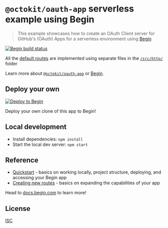 # `@octokit/oauth-app` serverless example using Begin

> This example showcases how to create an OAuth Client server for GitHub's (OAuth) Apps for a serverless environment using [Begin](https://begin.com)

[![Begin build status](https://buildstatus.begin.app/river-pfe/status.svg)](https://begin.com)

All the [default routes](https://github.com/octokit/oauth-app.js#middlewares) are implemented using separate files in the [`/src/http/`](src/http/) folder

Learn more about [`@octokit/oauth-app`](https://github.com/octokit/oauth-app.js#readme) or [Begin](https://begin.com).

## Deploy your own

[![Deploy to Begin](https://static.begin.com/deploy-to-begin.svg)](https://begin.com/apps/create?template=https://github.com/gr2m/octokit-oauth-app-begin-example/)

Deploy your own clone of this app to Begin!

## Local development

- Install dependencies: `npm install`
- Start the local dev server: `npm start`

## Reference

- [Quickstart](https://docs.begin.com/en/guides/quickstart/) - basics on working locally, project structure, deploying, and accessing your Begin app
- [Creating new routes](https://docs.begin.com/en/functions/creating-new-functions) - basics on expanding the capabilities of your app

Head to [docs.begin.com](https://docs.begin.com/) to learn more!

## License

[ISC](LICENSE)
